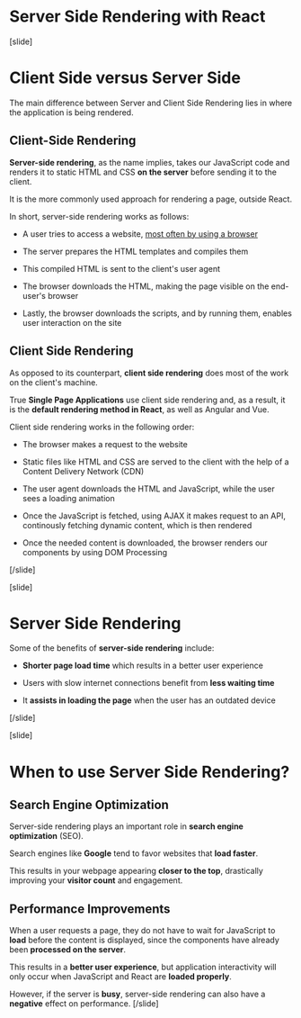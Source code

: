 # Server Side Rendering with React

[slide]

# Client Side versus Server Side

The main difference between Server and Client Side Rendering lies in where the application is being rendered.

## Client-Side Rendering

**Server-side rendering**, as the name implies, takes our JavaScript code and renders it to static HTML and CSS **on the server** before sending it to the client.

It is the more commonly used approach for rendering a page, outside React.

In short, server-side rendering works as follows:

- A user tries to access a website, [most often by using a browser](https://en.wikipedia.org/wiki/User_agent)
   
- The server prepares the HTML templates and compiles them

- This compiled HTML is sent to the client's user agent

- The browser downloads the HTML, making the page visible on the end\-user's browser

- Lastly, the browser downloads the scripts, and by running them, enables user interaction on the site

## Client Side Rendering

As opposed to its counterpart, **client side rendering** does most of the work on the client's machine.

True **Single Page Applications** use client side rendering and, as a result, it is the **default rendering method in React**, as well as Angular and Vue.

Client side rendering works in the following order:

- The browser makes a request to the website

- Static files like HTML and CSS are served to the client with the help of a Content Delivery Network \(CDN\)

- The user agent downloads the HTML and JavaScript, while the user sees a loading animation

- Once the JavaScript is fetched, using AJAX it makes request to an API, continously fetching dynamic content, which is then rendered

- Once the needed content is downloaded, the browser renders our components by using DOM Processing

[/slide]

[slide]

# Server Side Rendering

Some of the benefits of **server-side rendering** include:

- **Shorter page load time** which results in a better user experience

- Users with slow internet connections benefit from **less waiting time**

- It **assists in loading the page** when the user has an outdated device


[/slide]

[slide]

# When to use Server Side Rendering?

## Search Engine Optimization

Server-side rendering plays an important role in **search engine optimization** \(SEO\).

Search engines like **Google** tend to favor websites that **load faster**.

This results in your webpage appearing **closer to the top**, drastically improving your **visitor count** and engagement.

## Performance Improvements

When a user requests a page, they do not have to wait for JavaScript to **load** before the content is displayed, since the components have already been **processed on the server**.

This results in a **better user experience**, but application interactivity will only occur when JavaScript and React are **loaded properly**.

However, if the server is **busy**, server-side rendering can also have a **negative** effect on performance.
[/slide]